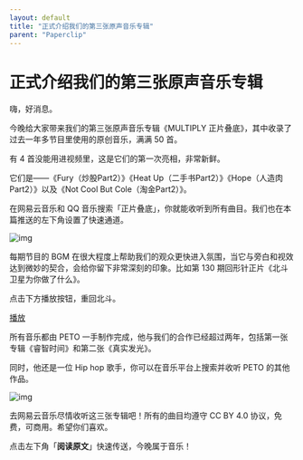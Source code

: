 ```yaml
---
layout: default
title: "正式介绍我们的第三张原声音乐专辑"
parent: "Paperclip"
---
```


# 正式介绍我们的第三张原声音乐专辑

嗨，好消息。

今晚给大家带来我们的第三张原声音乐专辑《MULTIPLY 正片叠底》，其中收录了过去一年多节目里使用的原创音乐，满满 50 首。

有 4 首没能用进视频里，这是它们的第一次亮相，非常新鲜。

它们是——《Fury（炒股Part2）》《Heat Up（二手书Part2）》《Hope（人造肉Part2）》以及《Not Cool But Cole（淘金Part2）》。

在网易云音乐和 QQ 音乐搜索「正片叠底」，你就能收听到所有曲目。我们也在本篇推送的左下角设置了快速通道。

![img](https://i.loli.net/2021/10/05/pxDPGHSBeQirR7v.png)

每期节目的 BGM 在很大程度上帮助我们的观众更快进入氛围，当它与旁白和视效达到微妙的契合，会给你留下非常深刻的印象。比如第 130 期回形针正片《北斗卫星为你做了什么》。

点击下方播放按钮，重回北斗。

[播放](https://paper-clips.vercel.app/%E5%8E%9F%E5%88%9B%E4%B8%93%E8%BE%91/MULTIPLY%20%E6%AD%A3%E7%89%87%E5%8F%A0%E5%BA%95/AIM%EF%BC%88%E5%8C%97%E6%96%97%EF%BC%89%20-%20%E5%9B%9E%E5%BD%A2%E9%92%88PaperClip.flac)

所有音乐都由 PETO 一手制作完成，他与我们的合作已经超过两年，包括第一张专辑《睿智时间》和第二张《真实发光》。

同时，他还是一位 Hip hop 歌手，你可以在音乐平台上搜索并收听 PETO 的其他作品。

![img](https://i.loli.net/2021/10/05/zf1JKai2XgM94kl.png)

去网易云音乐尽情收听这三张专辑吧！所有的曲目均遵守 CC BY 4.0 协议，免费，可商用。希望你们喜欢。

点击左下角「**阅读原文**」快速传送，今晚属于音乐！
